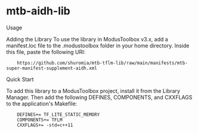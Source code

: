 # mtb-aidh-lib

Usage

Adding the Library
To use the library in ModusToolbox v3.x, add a manifest.loc file to the .modustoolbox folder in your home directory. Inside this file, paste the following URI:
     
        https://github.com/shuromia/mtb-tflm-lib/raw/main/manifests/mtb-super-manifest-supplement-aidh.xml
                
Quick Start

To add this library to a ModusToolbox project, install it from the Library Manager. Then add the following DEFINES, COMPONENTS, and CXXFLAGS to the application's Makefile:

        DEFINES+= TF_LITE_STATIC_MEMORY        
        COMPONENTS+= TFLM        
        CXXFLAGS+= -std=c++11
